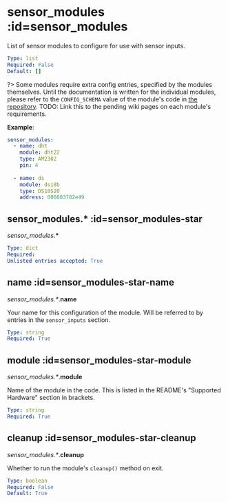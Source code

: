 # sensor_modules :id=sensor_modules

List of sensor modules to configure for use with sensor inputs.

```yaml
Type: list
Required: False
Default: []
```

?> Some modules require extra config entries, specified by the modules themselves.
Until the documentation is written for the individual modules, please refer to the
`CONFIG_SCHEMA` value of the module's code in
[the repository](https://github.com/flyte/pi-mqtt-gpio/tree/feature/asyncio/mqtt_io/modules).
TODO: Link this to the pending wiki pages on each module's requirements.


**Example**:

```yaml
sensor_modules:
  - name: dht
    module: dht22
    type: AM2302
    pin: 4
  
  - name: ds
    module: ds18b
    type: DS18S20
    address: 000803702e49

```

## sensor_modules.* :id=sensor_modules-star

*sensor_modules*.**&ast;**

```yaml
Type: dict
Required: 
Unlisted entries accepted: True
```

## name :id=sensor_modules-star-name

*sensor_modules.&ast;*.**name**

Your name for this configuration of the module. Will be referred to by entries
in the `sensor_inputs` section.


```yaml
Type: string
Required: True
```

## module :id=sensor_modules-star-module

*sensor_modules.&ast;*.**module**

Name of the module in the code. This is listed in the README's
"Supported Hardware" section in brackets.


```yaml
Type: string
Required: True
```

## cleanup :id=sensor_modules-star-cleanup

*sensor_modules.&ast;*.**cleanup**

Whether to run the module's `cleanup()` method on exit.

```yaml
Type: boolean
Required: False
Default: True
```

